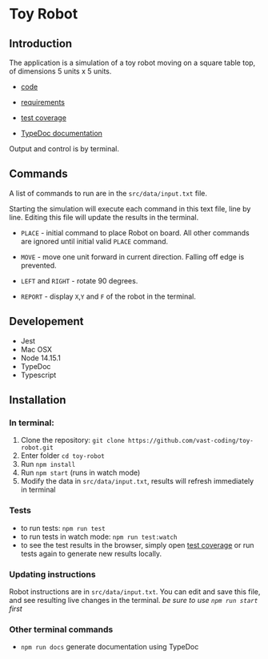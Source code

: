# Toy Robot

## Introduction

The application is a simulation of a toy robot moving on a square table top, of dimensions 5 units x 5 units.

- [code](https://github.com/vast-coding/toy-robot)

- [requirements](https://github.com/vast-coding/toy-robot/blob/main/repuirements.md)

- [test coverage](https://toy-robot-tests-coverage-report.vercel.app)

- [TypeDoc documentation](https://toy-robot-documentation-ts.vercel.app/)

Output and control is by terminal.

## Commands

A list of commands to run are in the `src/data/input.txt` file.

Starting the simulation will execute each command in this text file, line by line. Editing this file will update the results in the terminal.

- `PLACE` - initial command to place Robot on board. All other commands are ignored until initial valid `PLACE` command.

- `MOVE` - move one unit forward in current direction. Falling off edge is prevented.

- `LEFT` and `RIGHT` - rotate 90 degrees.

- `REPORT` - display `X`,`Y` and `F` of the robot in the terminal.

## Developement

- Jest
- Mac OSX
- Node 14.15.1
- TypeDoc
- Typescript

## Installation

### In terminal:

1. Clone the repository: `git clone https://github.com/vast-coding/toy-robot.git`
2. Enter folder `cd toy-robot`
3. Run `npm install`
4. Run `npm start` (runs in watch mode)
5. Modify the data in `src/data/input.txt`, results will refresh immediately in terminal

### Tests

- to run tests: `npm run test`
- to run tests in watch mode: `npm run test:watch`
- to see the test results in the browser, simply open [test coverage](https://toy-robot-tests-coverage-report.vercel.app) or run tests again to generate new results locally.

### Updating instructions

Robot instructions are in `src/data/input.txt`. You can edit and save this file, and see resulting live changes in the terminal. _be sure to use `npm run start` first_

### Other terminal commands

- `npm run docs` generate documentation using TypeDoc
